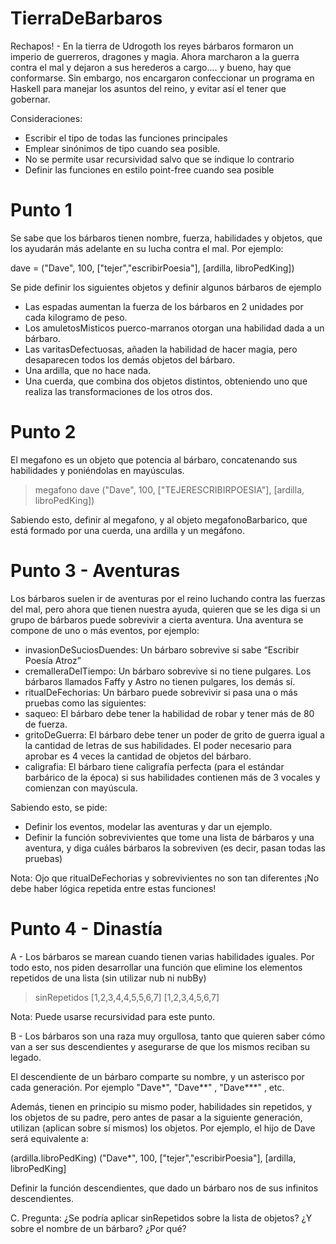 # TierraDeBarbaros

Rechapos! - En la tierra de Udrogoth los reyes bárbaros formaron un imperio de guerreros, dragones y magia. Ahora marcharon a la guerra contra el mal y dejaron a sus herederos a cargo.... y bueno, hay que conformarse.
Sin embargo, nos encargaron confeccionar un programa en Haskell para manejar los asuntos del reino, y evitar así el tener que gobernar.

Consideraciones: 
- Escribir el tipo de todas las funciones principales
- Emplear sinónimos de tipo cuando sea posible.
- No se permite usar recursividad salvo que se indique lo contrario
- Definir las funciones en estilo point-free cuando sea posible

Punto 1
====================

Se sabe que los bárbaros tienen nombre, fuerza, habilidades y objetos, que los ayudarán más adelante en su lucha contra el mal. Por ejemplo: 

dave = ("Dave", 100, ["tejer","escribirPoesia"], [ardilla, libroPedKing])

Se pide definir los siguientes objetos y definir algunos bárbaros de ejemplo
- Las espadas aumentan la fuerza de los bárbaros en 2 unidades por cada kilogramo de peso.
- Los amuletosMisticos puerco-marranos otorgan una habilidad dada a un bárbaro.
- Las varitasDefectuosas, añaden la habilidad de hacer magia, pero desaparecen todos los demás objetos del bárbaro.
- Una ardilla, que no hace nada.
- Una cuerda, que combina dos objetos distintos, obteniendo uno que realiza las transformaciones de los otros dos.

Punto 2
====================

El megafono es un objeto que potencia al bárbaro, concatenando sus habilidades y poniéndolas en mayúsculas. 

> megafono dave
("Dave", 100, ["TEJERESCRIBIRPOESIA"], [ardilla, libroPedKing])

Sabiendo esto, definir al megafono, y al objeto megafonoBarbarico, que está formado por una cuerda, una ardilla y un megáfono. 

Punto 3 - Aventuras 
====================

Los bárbaros suelen ir de aventuras por el reino luchando contra las fuerzas del mal, pero ahora que tienen nuestra ayuda, quieren que se les diga si un grupo de bárbaros puede sobrevivir a cierta aventura.  Una aventura se compone de uno o más eventos, por ejemplo:

- invasionDeSuciosDuendes: Un bárbaro sobrevive si sabe “Escribir Poesía Atroz”
- cremalleraDelTiempo: Un bárbaro sobrevive si no tiene pulgares. Los bárbaros llamados Faffy y Astro no tienen pulgares, los demás sí. 
- ritualDeFechorias: Un bárbaro puede sobrevivir si pasa una o más pruebas como las siguientes: 
- saqueo: El bárbaro debe tener la habilidad de robar y tener más de 80 de fuerza.
- gritoDeGuerra: El bárbaro debe tener un poder de grito de guerra igual a la cantidad de letras de sus habilidades. El poder necesario para aprobar es 4 veces la cantidad de objetos del bárbaro.
- caligrafia: El bárbaro tiene caligrafía perfecta (para el estándar barbárico de la época) si sus habilidades contienen más de 3 vocales y comienzan con mayúscula.

Sabiendo esto, se pide:
- Definir los eventos, modelar las aventuras y dar un ejemplo. 
- Definir la función sobrevivientes que tome una lista de bárbaros y una aventura, y diga cuáles bárbaros la sobreviven (es decir, pasan todas las pruebas)

Nota: Ojo que ritualDeFechorias y sobrevivientes no son tan diferentes ¡No debe haber lógica repetida entre estas funciones!

Punto 4 - Dinastía
====================

A - Los bárbaros se marean cuando tienen varias habilidades iguales. Por todo esto, nos piden desarrollar una función que elimine los elementos repetidos de una lista (sin utilizar nub ni nubBy)

>sinRepetidos [1,2,3,4,4,5,5,6,7]
[1,2,3,4,5,6,7]

Nota: Puede usarse recursividad para este punto.

B - Los bárbaros son una raza muy orgullosa, tanto que quieren saber cómo van a ser sus descendientes y asegurarse de que los mismos reciban su legado.

El descendiente de un bárbaro comparte su nombre, y un asterisco por cada generación. Por ejemplo "Dave*", "Dave**" , "Dave***" , etc. 

Además, tienen en principio su mismo poder, habilidades sin repetidos, y los objetos de su padre, pero antes de pasar a la siguiente generación, utilizan (aplican sobre sí mismos) los objetos. Por ejemplo, el hijo de Dave será equivalente a:

(ardilla.libroPedKing) ("Dave*", 100, ["tejer","escribirPoesia"], [ardilla, libroPedKing]


Definir la función descendientes, que dado un bárbaro nos de sus infinitos descendientes. 

C. Pregunta: ¿Se podría aplicar sinRepetidos sobre la lista de objetos? ¿Y sobre el nombre de un bárbaro? ¿Por qué?
